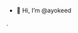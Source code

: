 - 👋 Hi, I’m @ayokeed

.

<!---
ayokeed/ayokeed is a ✨ special ✨ repository because its `README.md` (this file) appears on your GitHub profile.
You can click the Preview link to take a look at your changes.
--->
